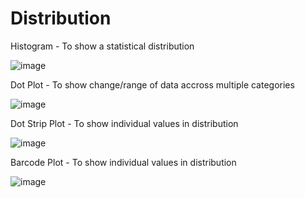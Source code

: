 # Distribution

 Histogram - To show a statistical distribution

 ![image](https://github.com/avatorl/Deneb-Vega-Templates/assets/59934292/bd106e7a-9149-4e76-87a6-f4f92676a2c3)

 Dot Plot - To show change/range of data accross multiple categories

 ![image](https://github.com/avatorl/Deneb-Vega-Templates/assets/59934292/24c1ff5d-9daa-44e8-a107-8edc11b2200d)

 Dot Strip Plot - To show individual values in distribution

 ![image](https://github.com/avatorl/Deneb-Vega-Templates/assets/59934292/800888fb-08ac-4b6b-b0a0-0ae3f4d888d6)

 Barcode Plot - To show individual values in distribution

 ![image](https://github.com/avatorl/Deneb-Vega-Templates/assets/59934292/c2b9e23d-fd91-4b7c-aba2-f071b6ad4556)




